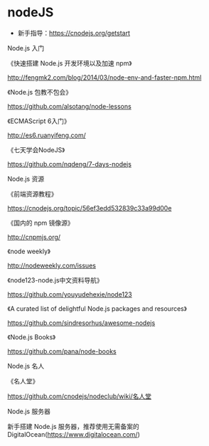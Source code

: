 # nodeJS

* 新手指导：https://cnodejs.org/getstart

Node.js 入门

《快速搭建 Node.js 开发环境以及加速 npm》

http://fengmk2.com/blog/2014/03/node-env-and-faster-npm.html

《Node.js 包教不包会》

https://github.com/alsotang/node-lessons

《ECMAScript 6入门》

http://es6.ruanyifeng.com/

《七天学会NodeJS》

https://github.com/nqdeng/7-days-nodejs

Node.js 资源

《前端资源教程》

https://cnodejs.org/topic/56ef3edd532839c33a99d00e

《国内的 npm 镜像源》

http://cnpmjs.org/

《node weekly》

http://nodeweekly.com/issues

《node123-node.js中文资料导航》

https://github.com/youyudehexie/node123

《A curated list of delightful Node.js packages and resources》

https://github.com/sindresorhus/awesome-nodejs

《Node.js Books》

https://github.com/pana/node-books

Node.js 名人

《名人堂》

https://github.com/cnodejs/nodeclub/wiki/名人堂

Node.js 服务器

新手搭建 Node.js 服务器，推荐使用无需备案的 DigitalOcean(https://www.digitalocean.com/)

